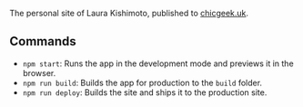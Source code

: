 The personal site of Laura Kishimoto, published to [chicgeek.uk](https://www.chicgeek.uk).

## Commands

* `npm start`: Runs the app in the development mode and previews it in the browser.
* `npm run build`: Builds the app for production to the `build` folder.
* `npm run deploy`: Builds the site and ships it to the production site.
